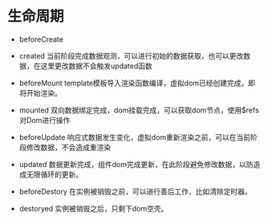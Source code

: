 # 生命周期

- beforeCreate
  
- created
  当前阶段完成数据观测，可以进行初始的数据获取，也可以更改数据，在这里更改数据不会触发updated函数
- beforeMount
  template模板导入渲染函数编译，虚拟dom已经创建完成，即将开始渲染。
- mounted
  双向数据绑定完成，dom挂载完成，可以获取dom节点，使用$refs对Dom进行操作
- beforeUpdate
  响应式数据发生变化，虚拟dom重新渲染之前，可以在当前阶段修改数据，不会造成重渲染
- updated
  数据更新完成，组件dom完成更新，在此阶段避免修改数据，以防造成无限循环的更新。
- beforeDestory
  在实例被销毁之前，可以进行善后工作，比如清除定时器。
- destoryed
  实例被销毁之后，只剩下dom空壳。
